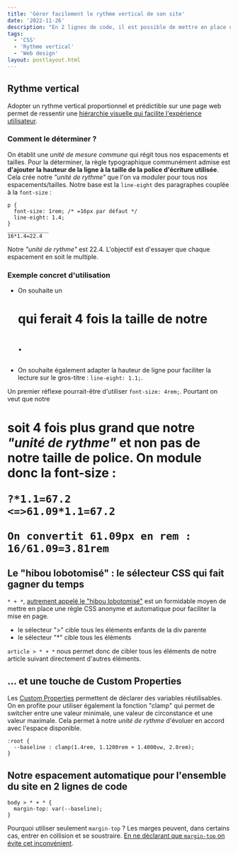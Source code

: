 ```yaml
---
title: 'Gérer facilement le rythme vertical de son site'
date: '2022-11-26'
description: "En 2 lignes de code, il est possible de mettre en place un système d'espacement modulable et réutilisable qui s'adapte à toutes les mises en page."
tags: 
  - 'CSS'
  - 'Rythme vertical'
  - 'Web design'
layout: postlayout.html
---
```

## Rythme vertical

Adopter un rythme vertical proportionnel et prédictible sur une page web permet de ressentir une [hiérarchie visuelle qui facilite l'expérience utilisateur](https://24ways.org/2006/compose-to-a-vertical-rhythm/).

### Comment le déterminer ?

On établit une *unité de mesure commune* qui régit tous nos espacements et tailles. 
Pour la déterminer, la règle typographique communément admise est **d'ajouter la hauteur de la ligne à la taille de la police d'écriture utilisée**. Cela crée notre *"unité de rythme"* que l'on va moduler pour tous nos espacements/tailles.
Notre base est la ```line-eight``` des paragraphes couplée à la ```font-size``` :

```
p {
  font-size: 1rem; /* =16px par défaut */
  line-eight: 1.4;
}
_____________
16*1.4=22.4
```
Notre *"unité de rythme"* est 22.4. L'objectif est d'essayer que chaque espacement en soit le multiple. 

### Exemple concret d'utilisation

- On souhaite un <h1> qui ferait 4 fois la taille de notre <p>.
- On souhaite également adapter la hauteur de ligne pour faciliter la lecture sur le gros-titre : ```line-eight: 1.1;```.

Un premier réflexe pourrait-être d'utiliser ```font-size: 4rem;```. 
Pourtant on veut que notre <h1> soit 4 fois plus grand que notre *"unité de rythme"* et non pas de notre taille de police. On module donc la font-size :

```
?*1.1=67.2
<=>61.09*1.1=67.2

On convertit 61.09px en rem : 16/61.09=3.81rem
```
## Le "hibou lobotomisé" : le sélecteur CSS qui fait gagner du temps

```* + *```, [autrement appelé le "hibou lobotomisé"](https://alistapart.com/article/axiomatic-css-and-lobotomized-owls/) est un formidable moyen de mettre en place une règle CSS anonyme et automatique pour faciliter la mise en page.

- le sélecteur ">" cible tous les éléments enfants de la div parente
- le sélecteur "*" cible tous les éléments

```article > * + *``` nous permet donc de cibler tous les éléments de notre article suivant directement d'autres éléments.

## ... et une touche de Custom Properties

Les [Custom Properties](https://developer.mozilla.org/en-US/docs/Web/CSS/--*) permettent de déclarer des variables réutilisables. On en profite pour utiliser également la fonction "clamp" qui permet de switcher entre une valeur minimale, une valeur de circonstance et une valeur maximale. Cela permet à notre *unité de rythme* d'évoluer en accord avec l'espace disponible.
```
:root {
  --baseline : clamp(1.4rem, 1.1200rem + 1.4000vw, 2.8rem);
}
```
## Notre espacement automatique pour l'ensemble du site en 2 lignes de code
```
body > * + * {
  margin-top: var(--baseline);
}
```

Pourquoi utiliser seulement ```margin-top``` ? Les marges peuvent, dans certains cas, entrer en collision et se soustraire. [En ne déclarant que ```margin-top``` on évite cet inconvénient](https://cssfordesigners.com/articles/managing-vertical-margins-in-css).